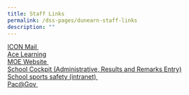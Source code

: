 ```yaml
---
title: Staff Links
permalink: /dss-pages/dunearn-staff-links
description: ""
---
```

<p><a href="https://icon.moe.edu.sg/" target="_blank" rel="noopener">ICON Mail&nbsp;</a><br /><a href="http://www.ace-learning.com/index.php" target="_blank" rel="noopener">Ace Learning</a><br /><a href="http://www.moe.gov.sg/" target="_blank" rel="noopener">MOE Website&nbsp;</a><br /><a href="https://schoolcockpit.moe.gov.sg/" target="_blank" rel="noopener">School Cockpit&nbsp;(Administrative, Results and Remarks Entry)</a><br /><a href="http://intranet.moe.gov.sg/schoolsafety/" target="_blank" rel="noopener">School sports safety (intranet)&nbsp;</a><br /><a href="https://pacgov.agd.gov.sg/" target="_blank" rel="noopener">Pac@Gov&nbsp;</a></p>